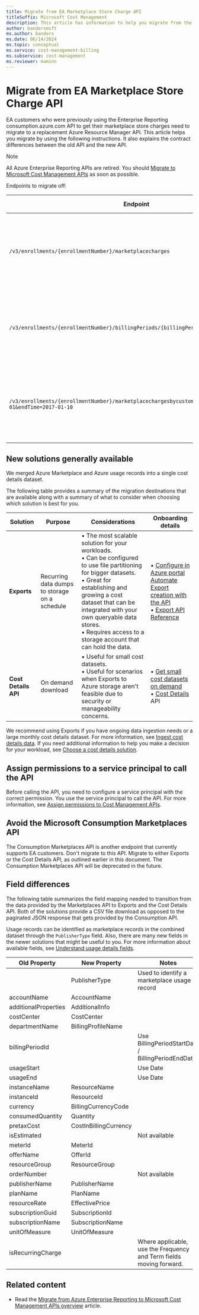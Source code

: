 ```yaml
---
title: Migrate from EA Marketplace Store Charge API
titleSuffix: Microsoft Cost Management
description: This article has information to help you migrate from the EA Marketplace Store Charge API.
author: bandersmsft
ms.author: banders
ms.date: 06/14/2024
ms.topic: conceptual
ms.service: cost-management-billing
ms.subservice: cost-management
ms.reviewer: maminn
---
```


# Migrate from EA Marketplace Store Charge API

EA customers who were previously using the Enterprise Reporting consumption.azure.com API to get their marketplace store charges need to migrate to a replacement Azure Resource Manager API. This article helps you migrate by using the following instructions. It also explains the contract differences between the old API and the new API.

> [!NOTE]
> All Azure Enterprise Reporting APIs are retired. You should [Migrate to Microsoft Cost Management APIs](migrate-ea-reporting-arm-apis-overview.md) as soon as possible.

Endpoints to migrate off:

|Endpoint|API Comments|
|---|---|
| `/v3/enrollments/{enrollmentNumber}/marketplacecharges` | • API method: GET <br><br> • Synchronous (non polling) <br><br> • Data format: JSON |
| `/v3/enrollments/{enrollmentNumber}/billingPeriods/{billingPeriod}/marketplacecharges` | • API method: GET <br><br> • Synchronous (non polling) <br><br>  • Data format: JSON |
| `/v3/enrollments/{enrollmentNumber}/marketplacechargesbycustomdate?startTime=2017-01-01&endTime=2017-01-10` | • API method: GET <br><br> • Synchronous (non polling) <br><br> • Data format: JSON |

## New solutions generally available

We merged Azure Marketplace and Azure usage records into a single cost details dataset.

The following table provides a summary of the migration destinations that are available along with a summary of what to consider when choosing which solution is best for you.

| Solution | Purpose | Considerations | Onboarding details |
| --- | --- | --- | --- |
| **Exports** | Recurring data dumps to storage on a schedule | • The most scalable solution for your workloads.  <br>• Can be configured to use file partitioning for bigger datasets.  <br>• Great for establishing and growing a cost dataset that can be integrated with your own queryable data stores.  <br>• Requires access to a storage account that can hold the data. | • [Configure in Azure portal](../costs/tutorial-export-acm-data.md)  <br>[Automate Export creation with the API](../costs/ingest-azure-usage-at-scale.md)  <br>• [Export API Reference](/rest/api/cost-management/exports/create-or-update) |
| **Cost Details API** | On demand download | • Useful for small cost datasets.  <br>• Useful for scenarios when Exports to Azure storage aren't feasible due to security or manageability concerns. | • [Get small cost datasets on demand](get-small-usage-datasets-on-demand.md)  <br>• [Cost Details](/rest/api/cost-management/generate-cost-details-report) API |

We recommend using Exports if you have ongoing data ingestion needs or a large monthly cost details dataset. For more information, see [Ingest cost details data](automation-ingest-usage-details-overview.md). If you need additional information to help you make a decision for your workload, see [Choose a cost details solution](usage-details-best-practices.md).

## Assign permissions to a service principal to call the API

Before calling the API, you need to configure a service principal with the correct permission. You use the service principal to call the API. For more information, see [Assign permissions to Cost Management APIs](cost-management-api-permissions.md).

## Avoid the Microsoft Consumption Marketplaces API

The Consumption Marketplaces API is another endpoint that currently supports EA customers. Don't migrate to this API. Migrate to either Exports or the Cost Details API, as outlined earlier in this document. The Consumption Marketplaces API will be deprecated in the future.

## Field differences

The following table summarizes the field mapping needed to transition from the data provided by the Marketplaces API to Exports and the Cost Details API. Both of the solutions provide a CSV file download as opposed to the paginated JSON response that gets provided by the Consumption API.

Usage records can be identified as marketplace records in the combined dataset through the `PublisherType` field. Also, there are many new fields in the newer solutions that might be useful to you. For more information about available fields, see [Understand usage details fields](understand-usage-details-fields.md).

| **Old Property** | **New Property** | **Notes** |
| --- | --- | --- |
| | PublisherType | Used to identify a marketplace usage record |
| accountName | AccountName | |
| additionalProperties | AdditionalInfo |  |
| costCenter | CostCenter | |
| departmentName | BillingProfileName |  |
| billingPeriodId | | Use BillingPeriodStartDate / BillingPeriodEndDate |
| usageStart |  | Use Date |
| usageEnd |  | Use Date |
| instanceName | ResourceName |  |
| instanceId | ResourceId |  |
| currency | BillingCurrencyCode |  |
| consumedQuantity | Quantity |  |
| pretaxCost | CostInBillingCurrency |  |
| isEstimated |  | Not available |
| meterId | MeterId |  |
| offerName | OfferId |  |
| resourceGroup | ResourceGroup |  |
| orderNumber |  | Not available |
| publisherName | PublisherName |  |
| planName | PlanName |  |
| resourceRate | EffectivePrice |  |
| subscriptionGuid | SubscriptionId |  |
| subscriptionName | SubscriptionName |  |
| unitOfMeasure | UnitOfMeasure |  |
| isRecurringCharge |  | Where applicable, use the Frequency and Term fields moving forward. |

## Related content

- Read the [Migrate from Azure Enterprise Reporting to Microsoft Cost Management APIs overview](migrate-ea-reporting-arm-apis-overview.md) article.